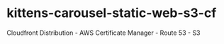 # kittens-carousel-static-web-s3-cf
Cloudfront Distribution - AWS Certificate Manager  - Route 53 - S3
